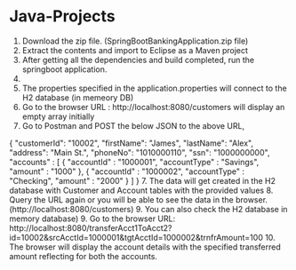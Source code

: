# Java-Projects

1. Download the zip file. (SpringBootBankingApplication.zip file)
2. Extract the contents and import to Eclipse as a Maven project
3. After getting all the dependencies and build completed, run the springboot application.
4. 
4. The properties specified in the application.properties will connect to the H2 database (in memeory DB)
5. Go to the browser URL : http://localhost:8080/customers will display an empty array initially
6. Go to Postman and POST the below JSON to the above URL,

{
    "customerId": "10002",
    "firstName": "James",
    "lastName": "Alex",
    "address": "Main St.",
    "phoneNo": "1010000110",
    "ssn": "1000000000",
    "accounts" : [
        {
        "accountId" : "1000001",
        "accountType" : "Savings",
        "amount" : "1000"
        },
        {
        "accountId" : "1000002",
        "accountType" : "Checking",
        "amount" : "2000"
        }
    ]
}
7. The data will get created in the H2 database with Customer and Account tables with the provided values
8. Query the URL again or you will be able to see the data in the browser.(http://localhost:8080/customers)
9. You can also check the H2 database in memory database)
9. Go to the browser URL: http://localhost:8080/transferAcct1ToAcct2?id=10002&srcAcctId=1000001&tgtAcctId=1000002&trnfrAmount=100
10. The browser will display the account details with the specified transferred amount reflecting for both the accounts.